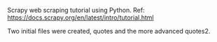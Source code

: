 Scrapy web scraping tutorial using Python.
Ref: https://docs.scrapy.org/en/latest/intro/tutorial.html

Two initial files were created, quotes and the more advanced quotes2.
